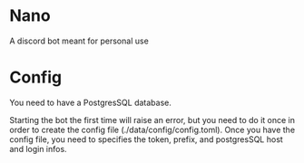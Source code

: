 # Nano
A discord bot meant for personal use

# Config

You need to have a PostgresSQL database.

Starting the bot the first time will raise an error, but you need to do it once in order to create the config file (./data/config/config.toml).
Once you have the config file, you need to specifies the token, prefix, and postgresSQL host and login infos.


